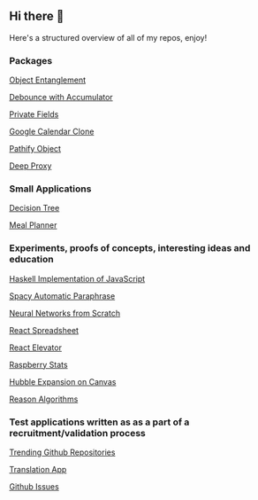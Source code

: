 ## Hi there 👋

Here's a structured overview of all of my repos, enjoy!

### Packages

[Object Entanglement](https://github.com/lukigarazus/object-entanglement)

[Debounce with Accumulator](https://github.com/lukigarazus/proxy-debounce-with-accumulator)

[Private Fields](https://github.com/lukigarazus/proxy-private-fields)

[Google Calendar Clone](https://github.com/lukigarazus/react-google-calendar-clone)

[Pathify Object](https://github.com/lukigarazus/pathify-object)

[Deep Proxy](https://github.com/lukigarazus/deep-proxy)

### Small Applications

[Decision Tree](https://github.com/lukigarazus/vue-decision-tree)

[Meal Planner](https://github.com/lukigarazus/meal-planner)

### Experiments, proofs of concepts, interesting ideas and education

[Haskell Implementation of JavaScript](https://github.com/lukigarazus/haskell-script)

[Spacy Automatic Paraphrase](https://github.com/lukigarazus/automatic-paraphrase)

[Neural Networks from Scratch](https://github.com/lukigarazus/neural-networks-from-scratch-course)

[React Spreadsheet](https://github.com/lukigarazus/react-mobx-spreadsheet)

[React Elevator](https://github.com/lukigarazus/elevator)

[Raspberry Stats](https://github.com/lukigarazus/raspberry-stats)

[Hubble Expansion on Canvas](https://github.com/lukigarazus/hubble-expansion)

[Reason Algorithms](https://github.com/lukigarazus/reason-algorithms)

### Test applications written as as a part of a recruitment/validation process

[Trending Github Repositories](https://github.com/lukigarazus/gitrending)

[Translation App](https://github.com/lukigarazus/translation-app)

[Github Issues](https://github.com/lukigarazus/github-issues)

<!--
**lukigarazus/lukigarazus** is a ✨ _special_ ✨ repository because its `README.md` (this file) appears on your GitHub profile.

Here are some ideas to get you started:

- 🔭 I’m currently working on ...
- 🌱 I’m currently learning ...
- 👯 I’m looking to collaborate on ...
- 🤔 I’m looking for help with ...
- 💬 Ask me about ...
- 📫 How to reach me: ...
- 😄 Pronouns: ...
- ⚡ Fun fact: ...
-->
